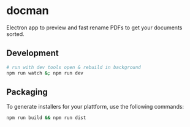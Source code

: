 # docman

Electron app to preview and fast rename PDFs to get your documents sorted.

## Development

```sh
# run with dev tools open & rebuild in background
npm run watch &; npm run dev
```

## Packaging

To generate installers for your plattform, use the following commands:

```sh
npm run build && npm run dist
```
